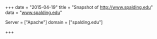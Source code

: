 
+++
date = "2015-04-19"
title = "Snapshot of http://www.spalding.edu"
data = "www.spalding.edu"

Server = ["Apache"]
domain = ["spalding.edu"]


+++
#
